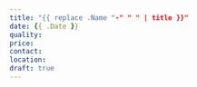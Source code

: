 ```yaml
---
title: "{{ replace .Name "-" " " | title }}"
date: {{ .Date }}
quality:
price:
contact:
location:
draft: true
---
```


<!--more-->
